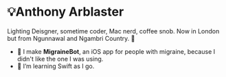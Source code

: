 # 💡Anthony Arblaster
Lighting Deisgner, sometime coder, Mac nerd, coffee snob. 
Now in London but from Ngunnawal and Ngambri Country. 🐨

- 🤖 I make **MigraineBot**, an iOS app for people with migraine, because I didn't like the one I was using. 
- 🌱 I’m learning Swift as I go.

<!---
aarblaster/aarblaster is a ✨ special ✨ repository because its `README.md` (this file) appears on your GitHub profile.
You can click the Preview link to take a look at your changes.
--->
